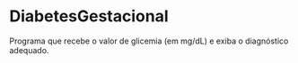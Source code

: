# DiabetesGestacional
Programa que recebe o valor de glicemia (em mg/dL) e exiba o diagnóstico adequado.
